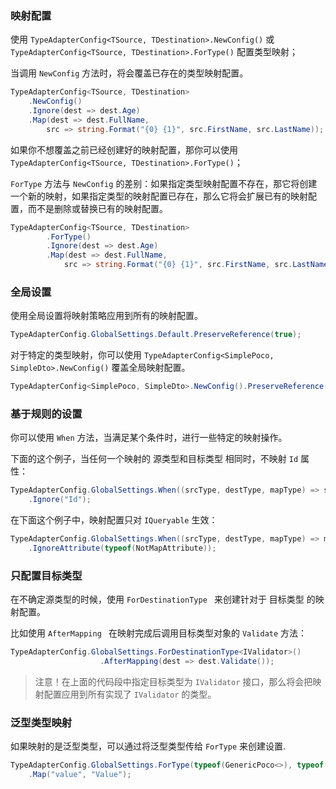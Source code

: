### 映射配置

使用 `TypeAdapterConfig<TSource, TDestination>.NewConfig()`  或  `TypeAdapterConfig<TSource, TDestination>.ForType()` 配置类型映射；

当调用 `NewConfig` 方法时，将会覆盖已存在的类型映射配置。

```csharp
TypeAdapterConfig<TSource, TDestination>
    .NewConfig()
    .Ignore(dest => dest.Age)
    .Map(dest => dest.FullName,
        src => string.Format("{0} {1}", src.FirstName, src.LastName));
```



如果你不想覆盖之前已经创建好的映射配置，那你可以使用  `TypeAdapterConfig<TSource, TDestination>.ForType()`；

`ForType` 方法与 `NewConfig` 的差别：如果指定类型映射配置不存在，那它将创建一个新的映射，如果指定类型的映射配置已存在，那么它将会扩展已有的映射配置，而不是删除或替换已有的映射配置。

```csharp
TypeAdapterConfig<TSource, TDestination>
        .ForType()
        .Ignore(dest => dest.Age)
        .Map(dest => dest.FullName,
            src => string.Format("{0} {1}", src.FirstName, src.LastName));
```



### 全局设置

使用全局设置将映射策略应用到所有的映射配置。

```csharp
TypeAdapterConfig.GlobalSettings.Default.PreserveReference(true);
```



对于特定的类型映射，你可以使用 `TypeAdapterConfig<SimplePoco, SimpleDto>.NewConfig()` 覆盖全局映射配置。

```csharp
TypeAdapterConfig<SimplePoco, SimpleDto>.NewConfig().PreserveReference(false);
```



### 基于规则的设置

你可以使用 `When` 方法，当满足某个条件时，进行一些特定的映射操作。

下面的这个例子，当任何一个映射的 源类型和目标类型 相同时，不映射 `Id` 属性：

```csharp
TypeAdapterConfig.GlobalSettings.When((srcType, destType, mapType) => srcType == destType)
    .Ignore("Id");
```



在下面这个例子中，映射配置只对 `IQueryable` 生效：

```csharp
TypeAdapterConfig.GlobalSettings.When((srcType, destType, mapType) => mapType == MapType.Projection)
    .IgnoreAttribute(typeof(NotMapAttribute));
```



### 只配置目标类型

在不确定源类型的时候，使用 `ForDestinationType ` 来创建针对于 目标类型 的映射配置。

比如使用 `AfterMapping ` 在映射完成后调用目标类型对象的 `Validate` 方法：

```csharp
TypeAdapterConfig.GlobalSettings.ForDestinationType<IValidator>()
                    .AfterMapping(dest => dest.Validate());
```

> 注意！在上面的代码段中指定目标类型为 `IValidator` 接口，那么将会把映射配置应用到所有实现了 `IValidator` 的类型。



### 泛型类型映射

如果映射的是泛型类型，可以通过将泛型类型传给 `ForType` 来创建设置.

```csharp
TypeAdapterConfig.GlobalSettings.ForType(typeof(GenericPoco<>), typeof(GenericDto<>))
    .Map("value", "Value");
```